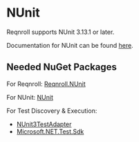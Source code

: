 # NUnit

Reqnroll supports NUnit 3.13.1 or later.  

Documentation for NUnit can be found [here](https://github.com/nunit/docs/wiki/NUnit-Documentation).

## Needed NuGet Packages

For Reqnroll: [Reqnroll.NUnit](https://www.nuget.org/packages/Reqnroll.NUnit/)  

For NUnit: [NUnit](https://www.nuget.org/packages/NUnit/)  

For Test Discovery & Execution:

- [NUnit3TestAdapter](https://www.nuget.org/packages/NUnit3TestAdapter/)
- [Microsoft.NET.Test.Sdk](https://www.nuget.org/packages/Microsoft.NET.Test.Sdk)
